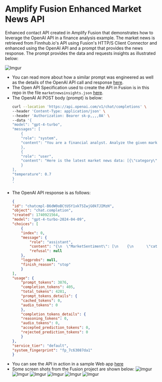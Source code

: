 # Amplify Fusion Enhanced Market News API

Enhanced contact API created in Amplify Fusion that demonstrates how to leverage the OpenAI API in a finance analysis example. The market news is retrieved from Finnhub.io's API using Fusion's HTTP/S Client Connector and enhanced using the OpenAI API and a prompt that provides the news response. The prompt provides the data and requests insights as illustrated below:

![Imgur](https://i.imgur.com/tqw9BPw.png)

* You can read more about how a similar prompt was engineered as well as the details of the OpenAI API call and response [here](https://gist.github.com/lbrenman/67ee78c716210448cb2605c8f5d6b2b7).
* The Open API Specification used to create the API in Fusion is in this repo in the file `marketnewsinsights.json` [here](https://github.com/lbrenman/AI-Enhanced-SFDC-Contact-Sales-Tool-API-in-Fusion/blob/master/enhancedcontact.json).
* The OpenAI AI POST body (prompt) is below:
    ```bash
    curl --location 'https://api.openai.com/v1/chat/completions' \
    --header 'Content-Type: application/json' \
    --header 'Authorization: Bearer sk-p,,,,0A' \
    --data '{
    "model": "gpt-4-turbo",
    "messages": [
        {
        "role": "system",
        "content": "You are a financial analyst. Analyze the given market news data and provide insights in structured JSON format. Return only valid JSON — do not include explanations or anything outside the JSON object."
        },
        {
        "role": "user",
        "content": "Here is the latest market news data: [{\"category\":\"top news\",\"datetime\":1740856201,\"headline\":\"Michelin-star chef says this is the No. 1 thing home cooks waste money on: '\''It'\''s a vanity in the kitchen'\''\",\"id\":7453926,\"image\":\"https://image.cnbcfm.com/api/v1/image/103172592-GettyImages-187990397.jpg?v=1740768915\\u0026w=1920\\u0026h=1080\",\"related\":\"\",\"source\":\"CNBC\",\"summary\":\"Chef Gabriel Kreuther says one of the biggest mistakes he sees home cooks making is outfitting their kitchen as if they were running a restaurant.\",\"url\":\"https://www.cnbc.com/2025/03/01/michelin-star-chef-this-is-the-no-1-thing-home-cooks-waste-money-on.html\"},{\"category\":\"top news\",\"datetime\":1740848300,\"headline\":\"Buying small caps to find the next Nvidia can be risky. 5 questions to answer before starting\",\"id\":7453910,\"image\":\"https://image.cnbcfm.com/api/v1/image/108103855-1739921378874-108103855-1739907170185-JP3_8999.jpg?v=1739921426\\u0026w=1920\\u0026h=1080\",.............105470744-1537905608557ap_13050114030.jpg?v=1537905692\\u0026w=1920\\u0026h=1080\",\"related\":\"\",\"source\":\"CNBC\",\"summary\":\"American is under pressure to offer free in-flight internet after more airlines have begun offering the complimentary service.\",\"url\":\"https://www.cnbc.com/2025/02/28/american-airlines-free-inflight-wi-fi.html\"}]\n\nPlease analyze the data and return insights. Use the exact JSON structure below for the response:\n\n{\n  \"MarketSentiment\": [\n    {\n      \"category\": \"string\",\n      \"sentiment\": \"positive | negative | neutral\",\n      \"keyPoints\": [\"string\"]\n    }\n  ],\n  \"ConsumerBehaviorInsights\": [\n    {\n      \"trend\": \"string\",\n      \"impact\": \"high | medium | low\",\n      \"description\": \"string\"\n    }\n  ],\n  \"VolatilityAndInvestmentInsights\": [\n    {\n      \"assetClass\": \"string\",\n      \"volatility\": \"high | medium | low\",\n      \"investmentOpportunity\": \"string\",\n      \"riskLevel\": \"high | medium | low\"\n    }\n  ]\n}"
        }
    ],
    "temperature": 0.7
    }
    '
    ```
* The OpenAI API response is as follows:
    ```json
    {
    "id": "chatcmpl-B6dW0oBCtUSY1xkTSIwjG0kTJIMzH",
    "object": "chat.completion",
    "created": 1740921564,
    "model": "gpt-4-turbo-2024-04-09",
    "choices": [
        {
        "index": 0,
        "message": {
            "role": "assistant",
            "content": "{\n  \"MarketSentiment\": [\n    {\n      \"category\": \"real estate\",\n      \"sentiment\": \"negative\",\n      \"keyPoints\": [\n        \"Mortgage rates are falling without improving home sales.\",\n        \"Concerns about Trump's 'gold card' visa program possibly inflating the U.S. housing market.\"\n      ]\n    },\n    {\n      \"category\": \"cryptocurrency\",\n      \"sentiment\": \"negative\",\n      \"keyPoints\": [\n        \"Bitcoin experienced a significant selloff due to record ETF outflows.\"\n      ]\n    },\n    {\n      \"category\": \"equity\",\n      \"sentiment\": \"neutral\",\n      \"keyPoints\": [\n        \"U.S. stocks faced a rocky February with high macro uncertainty.\",\n        \"Nvidia stock struggles amidst market challenges.\"\n      ]\n    }\n  ],\n  \"ConsumerBehaviorInsights\": [\n    {\n      \"trend\": \"luxury kitchen investments\",\n      \"impact\": \"low\",\n      \"description\": \"Home cooks spending excessively on professional kitchen setups is seen as unnecessary vanity.\"\n    },\n    {\n      \"trend\": \"retirement concerns\",\n      \"impact\": \"medium\",\n      \"description\": \"Individuals express growing worries about financial security and retirement planning.\"\n    }\n  ],\n  \"VolatilityAndInvestmentInsights\": [\n    {\n      \"assetClass\": \"small caps\",\n      \"volatility\": \"high\",\n      \"investmentOpportunity\": \"potential for significant growth\",\n      \"riskLevel\": \"high\"\n    },\n    {\n      \"assetClass\": \"cryptocurrency\",\n      \"volatility\": \"high\",\n      \"investmentOpportunity\": \"market correction could provide buying opportunities\",\n      \"riskLevel\": \"high\"\n    },\n    {\n      \"assetClass\": \"real estate\",\n      \"volatility\": \"medium\",\n      \"investmentOpportunity\": \"uncertainty around visa policies could affect market prices\",\n      \"riskLevel\": \"medium\"\n    }\n  ]\n}",
            "refusal": null
        },
        "logprobs": null,
        "finish_reason": "stop"
        }
    ],
    "usage": {
        "prompt_tokens": 3876,
        "completion_tokens": 405,
        "total_tokens": 4281,
        "prompt_tokens_details": {
        "cached_tokens": 0,
        "audio_tokens": 0
        },
        "completion_tokens_details": {
        "reasoning_tokens": 0,
        "audio_tokens": 0,
        "accepted_prediction_tokens": 0,
        "rejected_prediction_tokens": 0
        }
    },
    "service_tier": "default",
    "system_fingerprint": "fp_7c63087da1"
    }
    ```
* You can see the API in action in a sample Web app [here](https://github.com/lbrenman/Enhanced-Market-News-Analysis-Nodejs-Web-App)
* Some screen shots from the Fusion project are shown below:
![Imgur](https://i.imgur.com/txk7hTZ.png)
![Imgur](https://i.imgur.com/y0Y6Yag.png)
![Imgur](https://i.imgur.com/se5hOw3.png)
![Imgur](https://i.imgur.com/RYLpCjS.png)
![Imgur](https://i.imgur.com/eKAvLu4.png)
![Imgur](https://i.imgur.com/tHXR7E7.png)